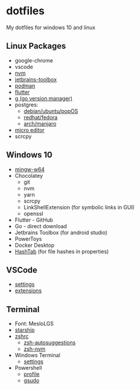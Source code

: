 # dotfiles

My dotfiles for windows 10 and linux

## Linux Packages

- google-chrome
- vscode
- [nvm](https://github.com/nvm-sh/nvm)
- [jetbrains-toolbox](https://www.jetbrains.com/toolbox-app/)
- [podman](https://podman.io/getting-started/installation)
- [flutter](https://flutter.dev/docs/get-started/install)
- [g (go version manager)](https://github.com/stefanmaric/g)
- postgres:
  - [debian/ubuntu/popOS](https://www.digitalocean.com/community/tutorials/how-to-install-and-use-postgresql-on-ubuntu-20-04)
  - [redhat/fedora](https://developer.fedoraproject.org/tech/database/postgresql/about.html)
  - [arch/manjaro](https://dev.to/tusharsadhwani/how-to-setup-postgresql-on-manjaro-linux-arch-412l)
- [micro editor](https://micro-editor.github.io)
- scrcpy

## Windows 10

- [mingw-w64](https://sourceforge.net/projects/mingw-w64/)
- Chocolatey
  - git
  - nvm
  - yarn
  - scrcpy
  - LinkShellExtension (for symbolic links in GUI)
  - openssl
- Flutter - GitHub
- Go - direct download
- Jetbrains Toolbox (for android studio)
- PowerToys
- Docker Desktop
- [HashTab](http://implbits.com/products/hashtab/)
  (for file hashes in properties)

## VSCode

- [settings](./vscode-settings.jsonc)
- [extensions](./vscode-extensions)

## Terminal

- Font: MesloLGS
- [starship](https://starship.rs)
- [zshrc](./.zshrc)
  - [zsh-autosuggestions](https://github.com/zsh-users/zsh-autosuggestions)
  - [zsh-nvm](https://github.com/lukechilds/zsh-nvm)
- Windows Terminal
  - [settings](./windows-terminal-settings.jsonc)
- Powershell
  - [profile](./powershell-profile.ps1)
  - [gsudo](https://github.com/gerardog/gsudo)
